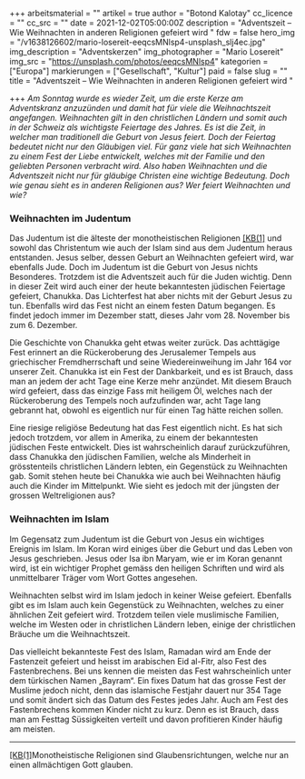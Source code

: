 +++
arbeitsmaterial = ""
artikel = true
author = "Botond Kalotay"
cc_licence = ""
cc_src = ""
date = 2021-12-02T05:00:00Z
description = "Adventszeit – Wie Weihnachten in anderen Religionen gefeiert wird "
fdw = false
hero_img = "/v1638126602/mario-losereit-eeqcsMNlsp4-unsplash_slj4ec.jpg"
img_description = "Adventskerzen"
img_photographer = "Mario Losereit"
img_src = "https://unsplash.com/photos/eeqcsMNlsp4"
kategorien = ["Europa"]
markierungen = ["Gesellschaft", "Kultur"]
paid = false
slug = ""
title = "Adventszeit – Wie Weihnachten in anderen Religionen gefeiert wird "

+++
_Am Sonntag wurde es wieder Zeit, um die erste Kerze am Adventskranz anzuzünden und damit hat für viele die Weihnachtszeit angefangen. Weihnachten gilt in den christlichen Ländern und somit auch in der Schweiz als wichtigste Feiertage des Jahres. Es ist die Zeit, in welcher man traditionell die Geburt von Jesus feiert. Doch der Feiertag bedeutet nicht nur den Gläubigen viel. Für ganz viele hat sich Weihnachten zu einem Fest der Liebe entwickelt, welches mit der Familie und den geliebten Personen verbracht wird. Also haben Weihnachten und die Adventszeit nicht nur für gläubige Christen eine wichtige Bedeutung. Doch wie genau sieht es in anderen Religionen aus? Wer feiert Weihnachten und wie?_

### Weihnachten im Judentum

Das Judentum ist die älteste der monotheistischen Religionen [\[KB(1\]](#_msocom_1) und sowohl das Christentum wie auch der Islam sind aus dem Judentum heraus entstanden. Jesus selber, dessen Geburt an Weihnachten gefeiert wird, war ebenfalls Jude. Doch im Judentum ist die Geburt von Jesus nichts Besonderes. Trotzdem ist die Adventszeit auch für die Juden wichtig. Denn in dieser Zeit wird auch einer der heute bekanntesten jüdischen Feiertage gefeiert, Chanukka. Das Lichterfest hat aber nichts mit der Geburt Jesus zu tun. Ebenfalls wird das Fest nicht an einem festen Datum begangen. Es findet jedoch immer im Dezember statt, dieses Jahr vom 28. November bis zum 6. Dezember.

Die Geschichte von Chanukka geht etwas weiter zurück. Das achttägige Fest erinnert an die Rückeroberung des Jerusalemer Tempels aus griechischer Fremdherrschaft und seine Wiedereinweihung im Jahr 164 vor unserer Zeit. Chanukka ist ein Fest der Dankbarkeit, und es ist Brauch, dass man an jedem der acht Tage eine Kerze mehr anzündet. Mit diesem Brauch wird gefeiert, dass das einzige Fass mit heiligem Öl, welches nach der Rückeroberung des Tempels noch aufzufinden war, acht Tage lang gebrannt hat, obwohl es eigentlich nur für einen Tag hätte reichen sollen.

Eine riesige religiöse Bedeutung hat das Fest eigentlich nicht. Es hat sich jedoch trotzdem, vor allem in Amerika, zu einem der bekanntesten jüdischen Feste entwickelt. Dies ist wahrscheinlich darauf zurückzuführen, dass Chanukka den jüdischen Familien, welche als Minderheit in grösstenteils christlichen Ländern lebten, ein Gegenstück zu Weihnachten gab. Somit stehen heute bei Chanukka wie auch bei Weihnachten häufig auch die Kinder im Mittelpunkt. Wie sieht es jedoch mit der jüngsten der grossen Weltreligionen aus?

### Weihnachten im Islam

Im Gegensatz zum Judentum ist die Geburt von Jesus ein wichtiges Ereignis im Islam. Im Koran wird einiges über die Geburt und das Leben von Jesus geschrieben. Jesus oder Isa ibn Maryam, wie er im Koran genannt wird, ist ein wichtiger Prophet gemäss den heiligen Schriften und wird als unmittelbarer Träger vom Wort Gottes angesehen.

Weihnachten selbst wird im Islam jedoch in keiner Weise gefeiert. Ebenfalls gibt es im Islam auch kein Gegenstück zu Weihnachten, welches zu einer ähnlichen Zeit gefeiert wird. Trotzdem teilen viele muslimische Familien, welche im Westen oder in christlichen Ländern leben, einige der christlichen Bräuche um die Weihnachtszeit.

Das vielleicht bekannteste Fest des Islam, Ramadan wird am Ende der Fastenzeit gefeiert und heisst im arabischen Eid al-Fitr, also Fest des Fastenbrechens. Bei uns kennen die meisten das Fest wahrscheinlich unter dem türkischen Namen „Bayram“. Ein fixes Datum hat das grosse Fest der Muslime jedoch nicht, denn das islamische Festjahr dauert nur 354 Tage und somit ändert sich das Datum des Festes jedes Jahr. Auch am Fest des Fastenbrechens kommen Kinder nicht zu kurz. Denn es ist Brauch, dass man am Festtag Süssigkeiten verteilt und davon profitieren Kinder häufig am meisten.

***

[\[KB(1\]](#_msoanchor_1)Monotheistische Religionen sind Glaubensrichtungen, welche nur an einen allmächtigen Gott glauben.